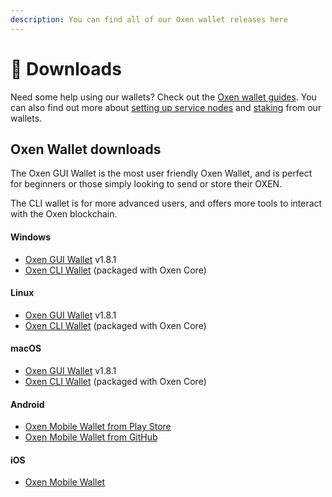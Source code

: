 ```yaml
---
description: You can find all of our Oxen wallet releases here
---
```


# 📁 Downloads

Need some help using our wallets? Check out the [Oxen wallet guides](using-the-oxen-blockchain/oxen-wallet-guides/). You can also find out more about [setting up service nodes](https://docs.oxen.io/using-the-oxen-blockchain/oxen-service-node-guides/full-service-node-setup-guide) and [staking](using-the-oxen-blockchain/oxen-service-node-guides/staking-to-shared-service-node.md) from our wallets.

## Oxen Wallet downloads

The Oxen GUI Wallet is the most user friendly Oxen Wallet, and is perfect for beginners or those simply looking to send or store their OXEN.

The CLI wallet is for more advanced users, and offers more tools to interact with the Oxen blockchain.

#### Windows

* [Oxen GUI Wallet](https://github.com/oxen-io/oxen-electron-gui-wallet/releases/download/v1.8.1/oxen-electron-wallet-1.8.1-win.exe) v1.8.1
* [Oxen CLI Wallet](https://github.com/oxen-io/oxen-core/releases) (packaged with Oxen Core)

#### Linux

* [Oxen GUI Wallet](https://github.com/oxen-io/oxen-electron-gui-wallet/releases/download/v1.8.1/oxen-electron-wallet-1.8.1-linux.AppImage) v1.8.1
* [Oxen CLI Wallet](https://github.com/oxen-io/oxen-core/releases) (packaged with Oxen Core)

#### macOS

* [Oxen GUI Wallet](https://github.com/oxen-io/oxen-electron-gui-wallet/releases/download/v1.8.1/oxen-electron-wallet-1.8.1-mac.dmg) v1.8.1
* [Oxen CLI Wallet](https://github.com/oxen-io/oxen-core/releases) (packaged with Oxen Core)

#### Android

* [Oxen Mobile Wallet from Play Store](https://play.google.com/store/apps/details?id=io.oxen.wallet)
* [Oxen Mobile Wallet from GitHub](https://github.com/oxen-io/oxen-mobile-wallet/releases/)

#### iOS

* [Oxen Mobile Wallet](https://apps.apple.com/app/oxen-wallet-rangeproof/id1547745078)
